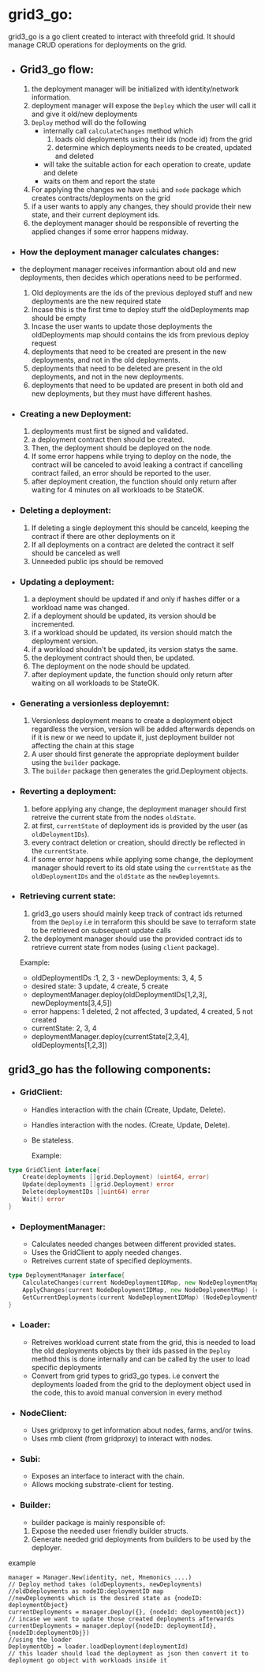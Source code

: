 # **grid3_go:**

grid3_go is a go client created to interact with threefold grid. It should manage CRUD operations for deployments on the grid.

- ## **Grid3_go flow:**

  1. the deployment manager will be initialized with identity/network information.
  2. deployment manager will expose the `Deploy` which the user will call it and give it old/new deployments
  3. `Deploy` method will do the following
     - internally call `calculateChanges` method which
       1. loads old deployments using their ids (node id) from the grid
       2. determine which deployments needs to be created, updated and deleted
     - will take the suitable action for each operation to create, update and delete
     - waits on them and report the state
  4. For applying the changes we have `subi` and `node` package which creates contracts/deployments on the grid
  5. if a user wants to apply any changes, they should provide their new state, and their current deployment ids.
  6. the deployment manager should be responsible of reverting the applied changes if some error happens midway.

- ### **How the deployment manager calculates changes:**

- the deployment manager receives informantion about old and new deployments, then decides which operations need to be performed.

  1. Old deployments are the ids of the previous deployed stuff and new deployments are the new required state
  2. Incase this is the first time to deploy stuff the oldDeployments map should be empty
  3. Incase the user wants to update those deployments the oldDeployments map should contains the ids from previous deploy request
  4. deployments that need to be created are present in the new deployments, and not in the old deployments.
  5. deployments that need to be deleted are present in the old deployments, and not in the new deployments.
  6. deployments that need to be updated are present in both old and new deployments, but they must have different hashes.

- ### **Creating a new Deployment:**

  1. deployments must first be signed and validated.
  2. a deployment contract then should be created.
  3. Then, the deployment should be deployed on the node.
  4. If some error happens while trying to deploy on the node, the contract will be canceled to avoid leaking a contract if cancelling contract failed, an error should be reported to the user.
  5. after deployment creation, the function should only return after waiting for 4 minutes on all workloads to be StateOK.

- ### **Deleting a deployment:**

  1. If deleting a single deployment this should be canceld, keeping the contract if there are other deployments on it
  2. If all deployments on a contract are deleted the contract it self should be canceled as well
  3. Unneeded public ips should be removed

- ### **Updating a deployment:**

  1. a deployment should be updated if and only if hashes differ or a workload name was changed.
  2. if a deployment should be updated, its version should be incremented.
  3. if a workload should be updated, its version should match the deployment version.
  4. if a workload shouldn't be updated, its version statys the same.
  5. the deployment contract should then, be updated.
  6. The deployment on the node should be updated.
  7. after deployment update, the function should only return after waiting on all workloads to be StateOK.

- ### **Generating a versionless deployemnt:**

  1. Versionless deployment means to create a deployment object regardless the version, version will be added afterwards depends on if it is new or we need to update it, just deployment builder not affecting the chain at this stage
  2. A user should first generate the appropriate deployment builder using the `builder` package.
  3. The `builder` package then generates the grid.Deployment objects.

- ### **Reverting a deployment:**

  1. before applying any change, the deployment manager should first retreive the current state from the nodes `oldState`.
  2. at first, `currentState` of deployment ids is provided by the user (as `oldDeloymentIDs`).
  3. every contract deletion or creation, should directly be reflected in the `currentState`.
  4. if some error happens while applying some change, the deployment manager should revert to its old state using the `currentState` as the `oldDeploymentIDs` and the `oldState` as the `newDeployemnts`.

- ### **Retrieving current state:**

  1. grid3_go users should mainly keep track of contract ids returned from the `Deploy` i.e in terraform this should be save to terraform state to be retrieved on subsequent update calls
  2. the deployment manager should use the provided contract ids to retrieve current state from nodes (using `client` package).

  Example:

  - oldDeploymentIDs :1, 2, 3 - newDeployments: 3, 4, 5
  - desired state: 3 update, 4 create, 5 create
  - deploymentManager.deploy(oldDeploymentIDs[1,2,3], newDeployments[3,4,5])
  - error happens: 1 deleted, 2 not affected, 3 updated, 4 created, 5 not created
  - currentState: 2, 3, 4
  - deploymentManager.deploy(currentState[2,3,4], oldDeployments[1,2,3])

## **grid3_go has the following components:**

- ### **GridClient:**

  - Handles interaction with the chain (Create, Update, Delete).
  - Handles interaction with the nodes. (Create, Update, Delete).
  - Be stateless.

    Example:

```go
type GridClient interface{
    Create(deployments []grid.Deployment) (uint64, error)
    Update(deployments []grid.Deployment) error
    Delete(deploymentIDs []uint64) error
    Wait() error
}
```

- ### **DeploymentManager:**

  - Calculates needed changes between different provided states.
  - Uses the GridClient to apply needed changes.
  - Retreives current state of specified deployments.

```go
type DeploymentManager interface{
    CalculateChanges(current NodeDeploymentIDMap, new NodeDeploymentMap) ([]create, []update, []delete, error)
    ApplyChanges(current NodeDeploymentIDMap, new NodeDeplyomentMap) (current NodeDeploymentIDMap,error)
    GetCurrentDeployments(current NodeDeploymentIDMap) (NodeDeploymentMap, error)
}
```

- ### **Loader:**

  - Retreives workload current state from the grid, this is needed to load the old deployments objects by their ids passed in the `Deploy` method this is done internally and can be called by the user to load specific deployments
  - Convert from grid types to grid3_go types. i.e convert the deployments loaded from the grid to the deployment object used in the code, this to avoid manual conversion in every method

- ### **NodeClient:**

  - Uses gridproxy to get information about nodes, farms, and/or twins.
  - Uses rmb client (from gridproxy) to interact with nodes.

- ### **Subi:**

  - Exposes an interface to interact with the chain.
  - Allows mocking substrate-client for testing.

- ### **Builder:**

  - builder package is mainly responsible of:

  1. Expose the needed user friendly builder structs.
  2. Generate needed grid deployments from builders to be used by the deployer.

example

```
manager = Manager.New(identity, net, Mnemonics ....)
// Deploy method takes (oldDeployments, newDeployments)
//oldDdeployments as nodeID:deploymentID map
//newDeployments which is the desired state as {nodeID: deploymentObject}
currentDeployments = manager.Deploy({}, {nodeId: deploymentObject})
// incase we want to update those created deployments afterwards
currentDeployments = manager.deploy({nodeID: deploymentId}, {nodeID:deploymentObj})
//using the loader
DeploymentObj = loader.loadDeployment(deploymentId)
// this loader should load the deployment as json then convert it to deployment go object with workloads inside it

```
